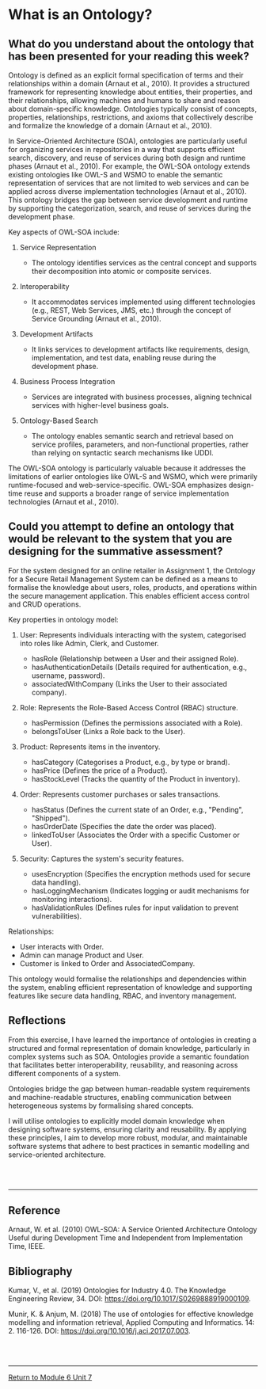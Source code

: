 # What is an Ontology?

## What do you understand about the ontology that has been presented for your reading this week?
Ontology is defined as an explicit formal specification of terms and their relationships within a domain (Arnaut et al., 2010). It provides a structured framework for representing knowledge about entities, their properties, and their relationships, allowing machines and humans to share and reason about domain-specific knowledge. Ontologies typically consist of concepts, properties, relationships, restrictions, and axioms that collectively describe and formalize the knowledge of a domain (Arnaut et al., 2010).

In Service-Oriented Architecture (SOA), ontologies are particularly useful for organizing services in repositories in a way that supports efficient search, discovery, and reuse of services during both design and runtime phases (Arnaut et al., 2010). For example, the OWL-SOA ontology extends existing ontologies like OWL-S and WSMO to enable the semantic representation of services that are not limited to web services and can be applied across diverse implementation technologies (Arnaut et al., 2010). This ontology bridges the gap between service development and runtime by supporting the categorization, search, and reuse of services during the development phase.

Key aspects of OWL-SOA include:
1. Service Representation
   - The ontology identifies services as the central concept and supports their decomposition into atomic or composite services.
     
2. Interoperability
   - It accommodates services implemented using different technologies (e.g., REST, Web Services, JMS, etc.) through the concept of Service Grounding (Arnaut et al., 2010).
     
3. Development Artifacts
   - It links services to development artifacts like requirements, design, implementation, and test data, enabling reuse during the development phase.
     
4. Business Process Integration
   - Services are integrated with business processes, aligning technical services with higher-level business goals.
     
5. Ontology-Based Search
   - The ontology enables semantic search and retrieval based on service profiles, parameters, and non-functional properties, rather than relying on syntactic search mechanisms like UDDI.

The OWL-SOA ontology is particularly valuable because it addresses the limitations of earlier ontologies like OWL-S and WSMO, which were primarily runtime-focused and web-service-specific. OWL-SOA emphasizes design-time reuse and supports a broader range of service implementation technologies (Arnaut et al., 2010).


## Could you attempt to define an ontology that would be relevant to the system that you are designing for the summative assessment?
For the system designed for an online retailer in Assignment 1, the Ontology for a Secure Retail Management System can be defined as a means to formalise the knowledge about users, roles, products, and operations within the secure management application. This enables efficient access control and CRUD operations.

Key properties in ontology model:
1. User: Represents individuals interacting with the system, categorised into roles like Admin, Clerk, and Customer.
   - hasRole (Relationship between a User and their assigned Role).
   - hasAuthenticationDetails (Details required for authentication, e.g., username, password).
   - associatedWithCompany (Links the User to their associated company).

2. Role: Represents the Role-Based Access Control (RBAC) structure.
   - hasPermission (Defines the permissions associated with a Role).
   - belongsToUser (Links a Role back to the User).
   
3. Product: Represents items in the inventory.
   - hasCategory (Categorises a Product, e.g., by type or brand).
   - hasPrice (Defines the price of a Product).
   - hasStockLevel (Tracks the quantity of the Product in inventory).

4. Order: Represents customer purchases or sales transactions.
   - hasStatus (Defines the current state of an Order, e.g., "Pending", "Shipped").
   - hasOrderDate (Specifies the date the order was placed).
   - linkedToUser (Associates the Order with a specific Customer or User).

5. Security: Captures the system's security features.
   - usesEncryption (Specifies the encryption methods used for secure data handling).
   - hasLoggingMechanism (Indicates logging or audit mechanisms for monitoring interactions).
   - hasValidationRules (Defines rules for input validation to prevent vulnerabilities).
 
Relationships:
 - User interacts with Order.
 - Admin can manage Product and User.
 - Customer is linked to Order and AssociatedCompany.
   
This ontology would formalise the relationships and dependencies within the system, enabling efficient representation of knowledge and supporting features like secure data handling, RBAC, and inventory management.

## Reflections
From this exercise, I have learned the importance of ontologies in creating a structured and formal representation of domain knowledge, particularly in complex systems such as SOA. Ontologies provide a semantic foundation that facilitates better interoperability, reusability, and reasoning across different components of a system.

Ontologies bridge the gap between human-readable system requirements and machine-readable structures, enabling communication between heterogeneous systems by formalising shared concepts.

I will utilise ontologies to explicitly model domain knowledge when designing software systems, ensuring clarity and reusability. By applying these principles, I aim to develop more robust, modular, and maintainable software systems that adhere to best practices in semantic modelling and service-oriented architecture.

<br><br>

---

## Reference
Arnaut, W. et al. (2010) OWL-SOA: A Service Oriented Architecture Ontology Useful during Development Time and Independent from Implementation Time, IEEE.

## Bibliography

Kumar, V., et al. (2019) Ontologies for Industry 4.0. The Knowledge Engineering Review, 34.  DOI: https://doi.org/10.1017/S0269888919000109.

Munir, K. & Anjum, M. (2018) The use of ontologies for effective knowledge modelling and information retrieval, Applied Computing and Informatics. 14: 2. 116-126.  DOI: https://doi.org/10.1016/j.aci.2017.07.003.


<br><br>

---

[Return to Module 6 Unit 7](SSD_Unit07.md)
